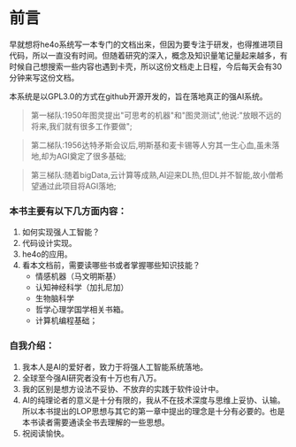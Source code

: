 # 前言

​	早就想将he4o系统写一本专门的文档出来，但因为要专注于研发，也得推进项目代码，所以一直没有时间。但随着研究的深入，概念及知识量笔记量起来越多，有时候自己想搜索一些内容也遇到卡壳，所以这份文档走上日程，今后每天会有30分钟来写这份文档。

​	本系统是以GPL3.0的方式在github开源开发的，旨在落地真正的强AI系统。

> 第一梯队:1950年图灵提出"可思考的机器"和"图灵测试",他说:"放眼不远的将来,我们就有很多工作要做";  

> 第二梯队:1956达特矛斯会议后,明斯基和麦卡锡等人穷其一生心血,虽未落地,却为AGI奠定了很多基础;  

> 第三梯队:随着bigData,云计算等成熟,AI迎来DL热,但DL并不智能,故小僧希望通过此项目将AGI落地;  

### 本书主要有以下几方面内容：

1. 如何实现强人工智能？
2. 代码设计实现。
3. he4o的应用。
4. 看本文档前，需要读哪些书或者掌握哪些知识技能？
   * 情感机器（马文明斯基）
   * 认知神经科学（加扎尼加）
   * 生物脑科学
   * 哲学心理学国学相关书箱。
   * 计算机编程基础；




### 自我介绍：

1. 我本人是AI的爱好者，致力于将强人工智能系统落地。
2. 全球至今强AI研究者没有十万也有八万。
3. 我的区别是想方设法不妥协、不放弃的实践于软件设计中。
4. AI的纯理论者的意义是十分有限的，我从不在技术深度与思维上妥协、认输。所以本书提出的LOP思想与其它的第一章中提出的理念是十分有必要的。也是本书读者需要通读全书去理解的一些思想。
5. 祝阅读愉快。
